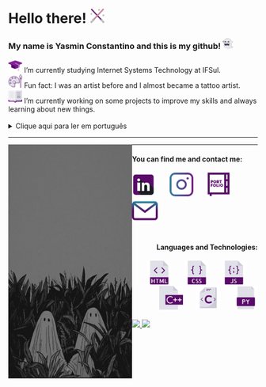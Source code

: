 <h1 color="#5A0B69"> Hello there! <img src="icons/lightsaber.png" width="30"/></h1>
<div>
  <h3 color="#E0E0E9"> My name is Yasmin Constantino and this is my github!  <img src="icons/ghost (4).png" width="22"/></h3>
</div>

  <div padding="30">
    <img src="icons/mortarboard.png" width="28"/>  I’m currently studying Internet Systems Technology at IFSul.
    <br>
    <img src="icons/palette.png" width="28"/>  Fun fact: I was an artist before and I almost became a tattoo artist.
    <br>
    <img src="icons/book.png" width="28"/>  I’m currently working on some projects to improve my skills and always learning about new things.
    <br>
  </div>

<br>

<section>
  <details>
    <summary>Clique aqui para ler em português</summary>
    <p>Atualmente estou cursando Sistemas para Internet no IFSul.</p>
    <p>Fato engraçado: Eu era uma artista, quase me tornei uma tatuadora.</p>
    <p>Estou sempre trabalhando em projetos para praticar meus conhecimentos e habilidades,a lém de estar sempre aprendendo coisas novas.</p>
  </details>
</section>
  <hr>
  
<div>
<img src="Ghost Wallpaper.jpeg" width="250" align="left">
<hr>
<h4> You can find me and contact me:</h4>

<div align="left">
  <a href="https://www.linkedin.com/in/yasmin-constantino/"><img src="icons/linkedin (2).png" width="48"/></a>
    &#8287;&#8287;&#8287;&#8287;&#8287;
  <a href="https://www.instagram.com/the.yasminconstantino/"><img src="icons/instagram (1).png" width="48"/></a>
    &#8287;&#8287;&#8287;&#8287;&#8287;
  <a href="https://yasminconstantino.github.io/Portfolio/"><img src="icons/portfolio (1).png" width="48"/></a>
    &#8287;&#8287;&#8287;&#8287;&#8287;
  <a href='mailto:theyasminconstantino@gmail.com'><img src="icons/email (1).png" width="52"/></a>
    &#8287;&#8287;&#8287;&#8287;&#8287;
</div>

<br>
<div align="right">
  <h4> Languages and Technologies:</h4>
  <img src="icons/html (3).png" width="48"/>
  &#8287;&#8287;&#8287;&#8287;&#8287;
  <img src="icons/css (1).png" width="48"/>
  &#8287;&#8287;&#8287;&#8287;&#8287;
  <img src="icons/javascript.png" width="48"/>
  &#8287;&#8287;&#8287;&#8287;&#8287;
  <img src="icons/c.png" width="48"/>
  &#8287;&#8287;&#8287;&#8287;&#8287;
  <img src="icons/c-.png" width="48"/>
  &#8287;&#8287;&#8287;&#8287;&#8287;
  <img src="icons/python-file.png" width="48"/>
</div>
</div>

<br>

<div>
<a href="https://github.com/yasminconstantino">
<img loading="lazy" height="180em" src="https://github-readme-stats.vercel.app/api/top-langs/?username=yasminconstantino&layout=compact&langs_count=7&theme=dracula"/>
<img loading="lazy" height="180em" src="https://github-readme-stats.vercel.app/api?username=yasminconstantino&show_icons=true&theme=dracula&include_all_commits=true&count_private=true"/>
</div>
